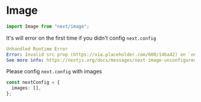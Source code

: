 # Image

```ts
import Image from "next/image";
```

It's will error on the first time if you didn't config `next.config`

```yaml
Unhandled Runtime Error
Error: Invalid src prop (https://via.placeholder.com/600/14ba42) on `next/image`, hostname "via.placeholder.com" is not configured under images in your `next.config.js`
See more info: https://nextjs.org/docs/messages/next-image-unconfigured-host
```

Please config `next.config` with images

```ts
const nextConfig = {
  images: [],
};
```

